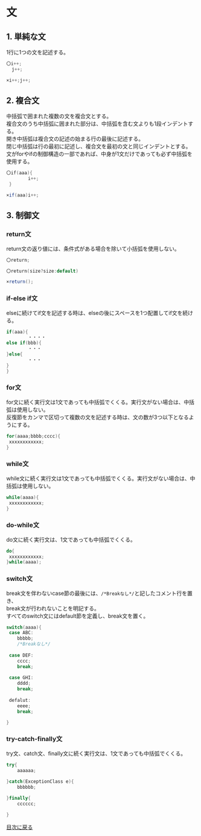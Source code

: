 # 文
## 1. 単純な文 
1行に1つの文を記述する。

```java
〇i++;
  j++;

×i++;j++;

```

## 2. 複合文
中括弧で囲まれた複数の文を複合文とする。<br>
複合文のうち中括弧に囲まれた部分は、中括弧を含む文よりも1段インデントする。<br>
開き中括弧は複合文の記述の始まる行の最後に記述する。<br>
閉じ中括弧は行の最初に記述し、複合文を最初の文と同じインデントとする。<br>
文がforやifの制御構造の一部であれば、中身が1文だけであっても必ず中括弧を使用する。

```java
〇if(aaa){
        i++;
 }

×if(aaa)i++;
```

## 3. 制御文
### return文<br>
return文の返り値には、条件式がある場合を除いて小括弧を使用しない。

```java
〇return;

〇return(size?size:default)

×return();
```

### if-else if文
elseに続けてif文を記述する時は、elseの後にスペースを1つ配置してif文を続ける。

```java
if(aaa){
        ・・・・
else if(bbb){
        ・・・
}else{
        ・・・
}
}
```

### for文
for文に続く実行文は1文であっても中括弧でくくる。実行文がない場合は、中括弧は使用しない。<br>
反復節をカンマで区切って複数の文を記述する時は、文の数が3つ以下となるようにする。

```java
for(aaaa;bbbb;cccc){
 xxxxxxxxxxxx;
}
```

### while文
while文に続く実行文は1文であっても中括弧でくくる。実行文がない場合は、中括弧は使用しない。<br>

```java
while(aaaa){
 xxxxxxxxxxxx;
}
```

### do-while文
do文に続く実行文は、1文であっても中括弧でくくる。

```java
do{
 xxxxxxxxxxxx;
}while(aaaa);
```
### switch文
break文を伴わないcase節の最後には、`/*Breakなし*/`と記したコメント行を置き、<br>
break文が行われないことを明記する。<br>
すべてのswitch文にはdefault節を定義し、break文を置く。

```java
switch(aaaa){
 case ABC:
 	bbbbb;
 	/*Breakなし*/
 	
 case DEF:
 	cccc;
 	break;
 
 case GHI:
 	dddd;
 	break;
 
 defalut:
 	eeee;
 	break;

}
```

### try-catch-finally文
try文、catch文、finally文に続く実行文は、1文であっても中括弧でくくる。

```java
try{
	aaaaaa;
	
}catch(ExceptionClass e){
	bbbbbb;

}finally{
	cccccc;

}
```

[目次に戻る](CONTENTS.md)
